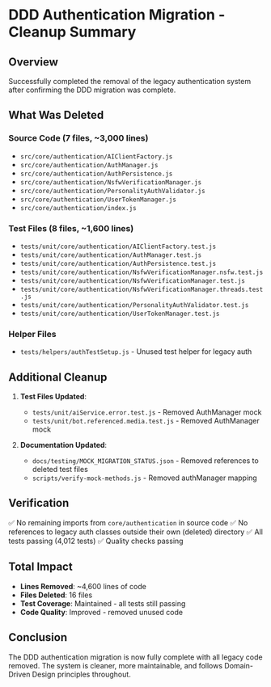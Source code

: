 # DDD Authentication Migration - Cleanup Summary

## Overview

Successfully completed the removal of the legacy authentication system after confirming the DDD migration was complete.

## What Was Deleted

### Source Code (7 files, ~3,000 lines)
- `src/core/authentication/AIClientFactory.js`
- `src/core/authentication/AuthManager.js`
- `src/core/authentication/AuthPersistence.js`
- `src/core/authentication/NsfwVerificationManager.js`
- `src/core/authentication/PersonalityAuthValidator.js`
- `src/core/authentication/UserTokenManager.js`
- `src/core/authentication/index.js`

### Test Files (8 files, ~1,600 lines)
- `tests/unit/core/authentication/AIClientFactory.test.js`
- `tests/unit/core/authentication/AuthManager.test.js`
- `tests/unit/core/authentication/AuthPersistence.test.js`
- `tests/unit/core/authentication/NsfwVerificationManager.nsfw.test.js`
- `tests/unit/core/authentication/NsfwVerificationManager.test.js`
- `tests/unit/core/authentication/NsfwVerificationManager.threads.test.js`
- `tests/unit/core/authentication/PersonalityAuthValidator.test.js`
- `tests/unit/core/authentication/UserTokenManager.test.js`

### Helper Files
- `tests/helpers/authTestSetup.js` - Unused test helper for legacy auth

## Additional Cleanup

1. **Test Files Updated**:
   - `tests/unit/aiService.error.test.js` - Removed AuthManager mock
   - `tests/unit/bot.referenced.media.test.js` - Removed AuthManager mock

2. **Documentation Updated**:
   - `docs/testing/MOCK_MIGRATION_STATUS.json` - Removed references to deleted test files
   - `scripts/verify-mock-methods.js` - Removed authManager mapping

## Verification

✅ No remaining imports from `core/authentication` in source code
✅ No references to legacy auth classes outside their own (deleted) directory
✅ All tests passing (4,012 tests)
✅ Quality checks passing

## Total Impact

- **Lines Removed**: ~4,600 lines of code
- **Files Deleted**: 16 files
- **Test Coverage**: Maintained - all tests still passing
- **Code Quality**: Improved - removed unused code

## Conclusion

The DDD authentication migration is now fully complete with all legacy code removed. The system is cleaner, more maintainable, and follows Domain-Driven Design principles throughout.